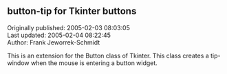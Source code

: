 ## button-tip for Tkinter buttons  
Originally published: 2005-02-03 08:03:05  
Last updated: 2005-02-04 08:22:45  
Author: Frank Jeworrek-Schmidt  
  
This is an extension for the Button class of Tkinter. This class creates a tip-window when the mouse is entering a button widget.